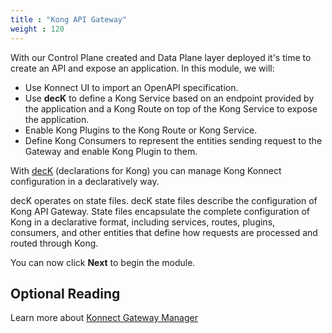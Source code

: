 ```yaml
---
title : "Kong API Gateway"
weight : 120
---
```


With our Control Plane created and Data Plane layer deployed it's time to create an API and expose an application. In this module, we will:

* Use Konnect UI to import an OpenAPI specification.
* Use **decK** to define a Kong Service based on an endpoint provided by the application and a Kong Route on top of the Kong Service to expose the application.
* Enable Kong Plugins to the Kong Route or Kong Service.
* Define Kong Consumers to represent the entities sending request to the Gateway and enable Kong Plugin to them.

With [decK](https://docs.konghq.com/deck/) (declarations for Kong) you can manage Kong Konnect configuration in a declaratively way.

decK operates on state files. decK state files describe the configuration of Kong API Gateway. State files encapsulate the complete configuration of Kong in a declarative format, including services, routes, plugins, consumers, and other entities that define how requests are processed and routed through Kong.



You can now click **Next** to begin the module.

## Optional Reading

Learn more about [Konnect Gateway Manager](https://docs.konghq.com/konnect/gateway-manager)


